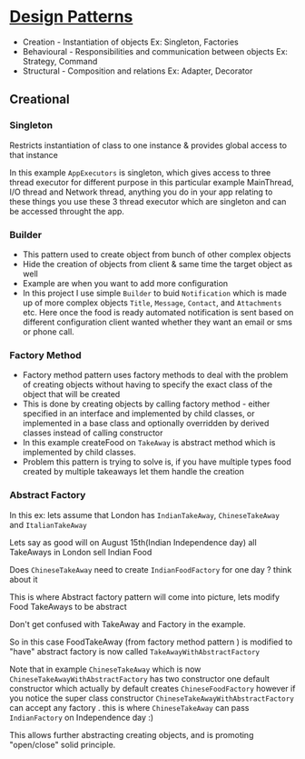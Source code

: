 # [Design Patterns](https://en.wikipedia.org/wiki/Software_design_pattern)

* Creation -  Instantiation of objects Ex: Singleton, Factories
* Behavioural - Responsibilities and communication between objects Ex: Strategy, Command
* Structural - Composition and relations Ex: Adapter, Decorator 

## Creational
### Singleton
Restricts instantiation of class to one instance & provides global access to that instance

In this example ```AppExecutors``` is singleton, which gives access to three thread executor for different purpose 
in this particular example MainThread, I/O thread and Network thread, anything you do in your app relating to these things you 
use these 3 thread executor which are singleton and can be accessed throught the app.

### Builder
 * This pattern used to create object from bunch of other complex objects
 * Hide the creation of objects from client & same time the target object as well 
 * Example are when you want to add more configuration 
 * In this project I use simple ```Builder``` to buid ```Notification``` which is made up of more complex objects ```Title```, ```Message```, ```Contact```, and ```Attachments``` etc. Here once the food is ready automated notification is sent based on different configuration client wanted whether they want an email or sms or phone call.

### Factory Method
* Factory method pattern uses factory methods to deal with the problem of creating objects
without having to specify the exact class of the object that will be created
* This is done by creating objects by calling factory method - either specified in an interface and implemented by child classes,
or implemented in a base class and optionally overridden by derived classes instead of calling constructor
* In this example createFood on ```TakeAway``` is abstract method which is implemented by child classes.
* Problem this pattern is trying to solve is, if you have multiple types food created by multiple takeaways let them handle the creation


### Abstract Factory
In this ex: lets assume that London has ```IndianTakeAway```, ```ChineseTakeAway``` and ```ItalianTakeAway```

Lets say as good will on August 15th(Indian Independence day) all TakeAways in London sell Indian Food

Does ```ChineseTakeAway``` need to create ```IndianFoodFactory``` for one day ? think about it

This is where Abstract factory pattern will come into picture, lets modify Food TakeAways to be abstract

Don't get confused with TakeAway and Factory in the example.

So in this case FoodTakeAway (from factory method pattern ) is modified to "have" abstract factory is now called ```TakeAwayWithAbstractFactory```

Note that in example ```ChineseTakeAway``` which is now ```ChineseTakeAwayWithAbstractFactory``` has two constructor
one default constructor which actually by default creates ```ChineseFoodFactory``` however if you notice the super class constructor
```ChineseTakeAwayWithAbstractFactory``` can accept any factory . this is where ```ChineseTakeAway``` can pass ```IndianFactory``` on Independence day :)

This allows further abstracting creating objects, and is promoting "open/close" solid principle.
